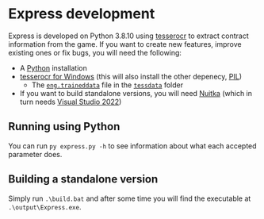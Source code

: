 # Express development

Express is developed on Python 3.8.10 using [tesserocr](https://github.com/sirfz/tesserocr) to extract contract information from the game. If you want to create new features, improve existing ones or fix bugs, you will need the following:
- A [Python](https://www.python.org/downloads/release/python-3810/) installation
- [tesserocr for Windows](https://github.com/sirfz/tesserocr#pip) (this will also install the other depenecy, [PIL](https://pypi.org/project/Pillow/))
    - The [`eng.traineddata`](https://github.com/tesseract-ocr/tessdata/blob/main/eng.traineddata) file in the [`tessdata`](https://github.com/NotToDisturb/Express/tree/0.1/tessdata) folder
- If you want to build standalone versions, you will need [Nuitka](https://nuitka.net/doc/download.html#pypi) (which in turn needs [Visual Studio 2022](https://nuitka.net/doc/user-manual.html#id4))

## Running using Python
You can run `py express.py -h` to see information about what each accepted parameter does.

## Building a standalone version
Simply run `.\build.bat` and after some time you will find the executable at `.\output\Express.exe`.